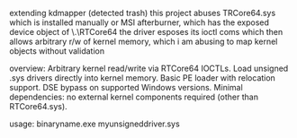 extending kdmapper (detected trash)
this project abuses TRCore64.sys which is installed manually or MSI afterburner, which has the exposed device object of \\.\RTCore64
the driver esposes its ioctl coms which then allows arbitrary r/w of kernel memory, which i am abusing to map kernel objects without validation

overview:
Arbitrary kernel read/write via RTCore64 IOCTLs.
Load unsigned .sys drivers directly into kernel memory.
Basic PE loader with relocation support.
DSE bypass on supported Windows versions.
Minimal dependencies: no external kernel components required (other than RTCore64.sys).

usage:
binaryname.exe myunsigneddriver.sys
